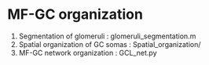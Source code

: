 # MF-GC organization

1. Segmentation of glomeruli : glomeruli_segmentation.m
2. Spatial organization of GC somas : Spatial_organization/
3. MF-GC network organization : GCL_net.py
